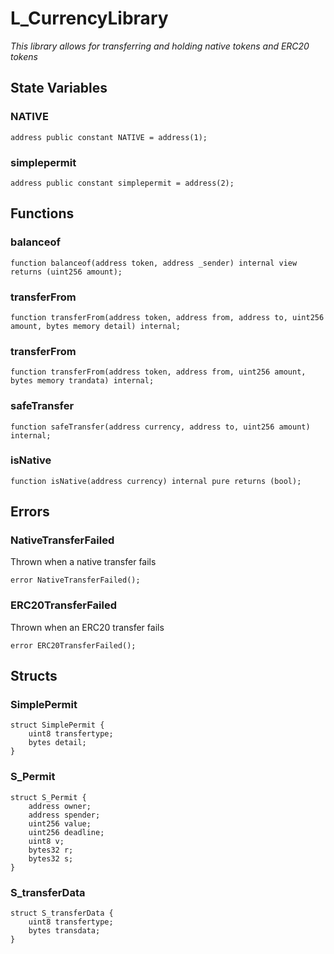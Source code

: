 # L_CurrencyLibrary
*This library allows for transferring and holding native tokens and ERC20 tokens*


## State Variables
### NATIVE

```solidity
address public constant NATIVE = address(1);
```


### simplepermit

```solidity
address public constant simplepermit = address(2);
```


## Functions
### balanceof


```solidity
function balanceof(address token, address _sender) internal view returns (uint256 amount);
```

### transferFrom


```solidity
function transferFrom(address token, address from, address to, uint256 amount, bytes memory detail) internal;
```

### transferFrom


```solidity
function transferFrom(address token, address from, uint256 amount, bytes memory trandata) internal;
```

### safeTransfer


```solidity
function safeTransfer(address currency, address to, uint256 amount) internal;
```

### isNative


```solidity
function isNative(address currency) internal pure returns (bool);
```

## Errors
### NativeTransferFailed
Thrown when a native transfer fails


```solidity
error NativeTransferFailed();
```

### ERC20TransferFailed
Thrown when an ERC20 transfer fails


```solidity
error ERC20TransferFailed();
```

## Structs
### SimplePermit

```solidity
struct SimplePermit {
    uint8 transfertype;
    bytes detail;
}
```

### S_Permit

```solidity
struct S_Permit {
    address owner;
    address spender;
    uint256 value;
    uint256 deadline;
    uint8 v;
    bytes32 r;
    bytes32 s;
}
```

### S_transferData

```solidity
struct S_transferData {
    uint8 transfertype;
    bytes transdata;
}
```

